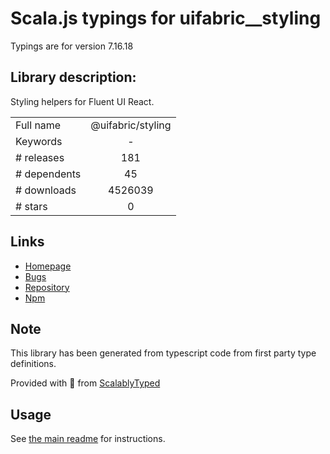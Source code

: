 
# Scala.js typings for uifabric__styling

Typings are for version 7.16.18

## Library description:
Styling helpers for Fluent UI React.

|                    |                 |
| ------------------ | :-------------: |
| Full name          | @uifabric/styling |
| Keywords           | - |
| # releases         | 181 |
| # dependents       | 45 |
| # downloads        | 4526039 |
| # stars            | 0 |

## Links
- [Homepage](https://github.com/microsoft/fluentui#readme)
- [Bugs](https://github.com/microsoft/fluentui/issues)
- [Repository](https://github.com/microsoft/fluentui)
- [Npm](https://www.npmjs.com/package/%40uifabric%2Fstyling)
    


## Note
This library has been generated from typescript code from first party type definitions.

Provided with :purple_heart: from [ScalablyTyped](https://github.com/oyvindberg/ScalablyTyped)

## Usage
See [the main readme](../../readme.md) for instructions.


